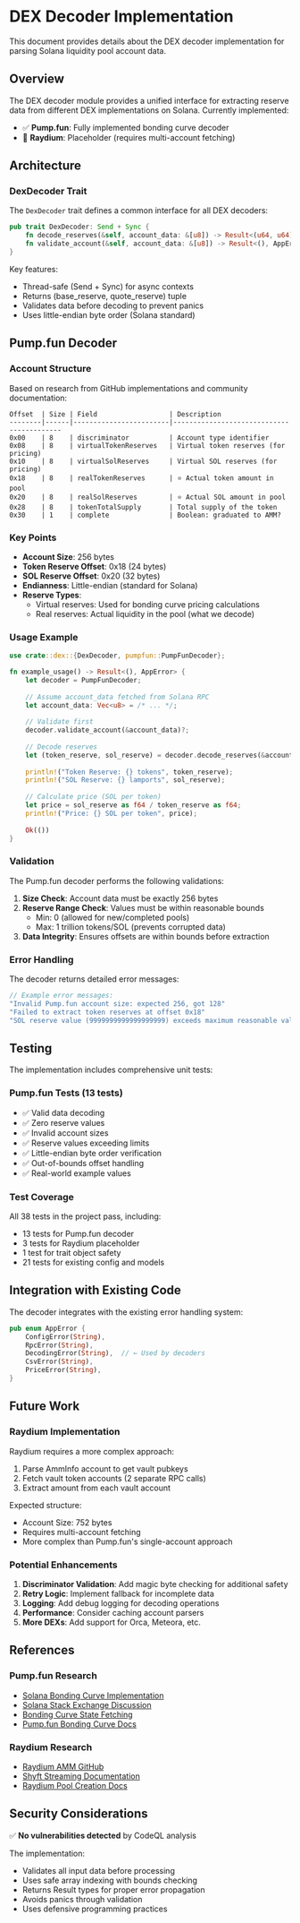 # DEX Decoder Implementation

This document provides details about the DEX decoder implementation for parsing Solana liquidity pool account data.

## Overview

The DEX decoder module provides a unified interface for extracting reserve data from different DEX implementations on Solana. Currently implemented:

- ✅ **Pump.fun**: Fully implemented bonding curve decoder
- 🚧 **Raydium**: Placeholder (requires multi-account fetching)

## Architecture

### DexDecoder Trait

The `DexDecoder` trait defines a common interface for all DEX decoders:

```rust
pub trait DexDecoder: Send + Sync {
    fn decode_reserves(&self, account_data: &[u8]) -> Result<(u64, u64), AppError>;
    fn validate_account(&self, account_data: &[u8]) -> Result<(), AppError>;
}
```

Key features:
- Thread-safe (Send + Sync) for async contexts
- Returns (base_reserve, quote_reserve) tuple
- Validates data before decoding to prevent panics
- Uses little-endian byte order (Solana standard)

## Pump.fun Decoder

### Account Structure

Based on research from GitHub implementations and community documentation:

```
Offset  | Size | Field                  | Description
--------|------|------------------------|------------------------------------------
0x00    | 8    | discriminator          | Account type identifier
0x08    | 8    | virtualTokenReserves   | Virtual token reserves (for pricing)
0x10    | 8    | virtualSolReserves     | Virtual SOL reserves (for pricing)
0x18    | 8    | realTokenReserves      | ⭐ Actual token amount in pool
0x20    | 8    | realSolReserves        | ⭐ Actual SOL amount in pool
0x28    | 8    | tokenTotalSupply       | Total supply of the token
0x30    | 1    | complete               | Boolean: graduated to AMM?
```

### Key Points

- **Account Size**: 256 bytes
- **Token Reserve Offset**: 0x18 (24 bytes)
- **SOL Reserve Offset**: 0x20 (32 bytes)
- **Endianness**: Little-endian (standard for Solana)
- **Reserve Types**: 
  - Virtual reserves: Used for bonding curve pricing calculations
  - Real reserves: Actual liquidity in the pool (what we decode)

### Usage Example

```rust
use crate::dex::{DexDecoder, pumpfun::PumpFunDecoder};

fn example_usage() -> Result<(), AppError> {
    let decoder = PumpFunDecoder;
    
    // Assume account_data fetched from Solana RPC
    let account_data: Vec<u8> = /* ... */;
    
    // Validate first
    decoder.validate_account(&account_data)?;
    
    // Decode reserves
    let (token_reserve, sol_reserve) = decoder.decode_reserves(&account_data)?;
    
    println!("Token Reserve: {} tokens", token_reserve);
    println!("SOL Reserve: {} lamports", sol_reserve);
    
    // Calculate price (SOL per token)
    let price = sol_reserve as f64 / token_reserve as f64;
    println!("Price: {} SOL per token", price);
    
    Ok(())
}
```

### Validation

The Pump.fun decoder performs the following validations:

1. **Size Check**: Account data must be exactly 256 bytes
2. **Reserve Range Check**: Values must be within reasonable bounds
   - Min: 0 (allowed for new/completed pools)
   - Max: 1 trillion tokens/SOL (prevents corrupted data)
3. **Data Integrity**: Ensures offsets are within bounds before extraction

### Error Handling

The decoder returns detailed error messages:

```rust
// Example error messages:
"Invalid Pump.fun account size: expected 256, got 128"
"Failed to extract token reserves at offset 0x18"
"SOL reserve value (9999999999999999999) exceeds maximum reasonable value"
```

## Testing

The implementation includes comprehensive unit tests:

### Pump.fun Tests (13 tests)
- ✅ Valid data decoding
- ✅ Zero reserve values
- ✅ Invalid account sizes
- ✅ Reserve values exceeding limits
- ✅ Little-endian byte order verification
- ✅ Out-of-bounds offset handling
- ✅ Real-world example values

### Test Coverage

All 38 tests in the project pass, including:
- 13 tests for Pump.fun decoder
- 3 tests for Raydium placeholder
- 1 test for trait object safety
- 21 tests for existing config and models

## Integration with Existing Code

The decoder integrates with the existing error handling system:

```rust
pub enum AppError {
    ConfigError(String),
    RpcError(String),
    DecodingError(String),  // ← Used by decoders
    CsvError(String),
    PriceError(String),
}
```

## Future Work

### Raydium Implementation

Raydium requires a more complex approach:
1. Parse AmmInfo account to get vault pubkeys
2. Fetch vault token accounts (2 separate RPC calls)
3. Extract amount from each vault account

Expected structure:
- Account Size: 752 bytes
- Requires multi-account fetching
- More complex than Pump.fun's single-account approach

### Potential Enhancements

1. **Discriminator Validation**: Add magic byte checking for additional safety
2. **Retry Logic**: Implement fallback for incomplete data
3. **Logging**: Add debug logging for decoding operations
4. **Performance**: Consider caching account parsers
5. **More DEXs**: Add support for Orca, Meteora, etc.

## References

### Pump.fun Research
- [Solana Bonding Curve Implementation](https://github.com/saifaleee/solana-bonding-curve)
- [Solana Stack Exchange Discussion](https://solana.stackexchange.com/questions/19990/how-to-get-pumpfun-bonding-curve-data)
- [Bonding Curve State Fetching](https://gist.github.com/rubpy/6c57e9d12acd4b6ed84e9f205372631d)
- [Pump.fun Bonding Curve Docs](https://deepwiki.com/pump-fun/pump-public-docs)

### Raydium Research
- [Raydium AMM GitHub](https://github.com/raydium-io/raydium-amm)
- [Shyft Streaming Documentation](https://docs.shyft.to/solana-yellowstone-grpc)
- [Raydium Pool Creation Docs](https://docs.raydium.io/raydium/pool-creation)

## Security Considerations

✅ **No vulnerabilities detected** by CodeQL analysis

The implementation:
- Validates all input data before processing
- Uses safe array indexing with bounds checking
- Returns Result types for proper error propagation
- Avoids panics through validation
- Uses defensive programming practices
